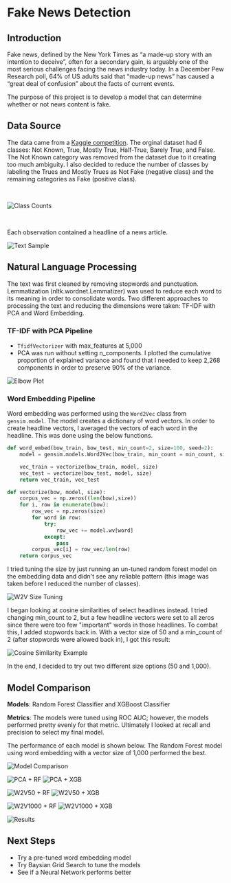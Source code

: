 # Fake News Detection

## Introduction

Fake news, defined by the New York Times as “a made-up story with an intention to deceive”, often for a secondary gain, is arguably one of the most serious challenges facing the news industry today. In a December Pew Research poll, 64% of US adults said that “made-up news” has caused a “great deal of confusion” about the facts of current events.

The purpose of this project is to develop a model that can determine whether or not news content is fake.

## Data Source

The data came from a [Kaggle competition](https://www.kaggle.com/anmolkumar/fake-news-content-detection?select=train.csv). The orginal dataset had 6 classes: Not Known, True, Mostly True, Half-True, Barely True, and False. The Not Known category was removed from the dataset due to it creating too much ambiguity. I also decided to reduce the number of classes by labeling the Trues and Mostly Trues as Not Fake (negative class) and the remaining categories as Fake (positive class).

<br>

![Class Counts](images/2class_counts.png)

<br>

Each observation contained a headline of a news article.

![Text Sample](images/text_sample.png)

## Natural Language Processing

The text was first cleaned by removing stopwords and punctuation. Lemmatization (nltk.wordnet.Lemmatizer) was used to reduce each word to its meaning in order to consolidate words. Two different approaches to processing the text and reducing the dimensions were taken: TF-IDF with PCA and Word Embedding.

### TF-IDF with PCA Pipeline

* `TfidfVectorizer` with max_features at 5,000
* PCA was run without setting n_components. I plotted the cumulative proportion of explained variance and found that I needed to keep 2,268 components in order to preserve 90% of the variance.

![Elbow Plot](images/pca5c_cumulsum_elbow.png)

### Word Embedding Pipeline

Word embedding was performed using the `Word2Vec` class from `gensim.model`. The model creates a dictionary of word vectors. In order to create headline vectors, I averaged the vectors of each word in the headline. This was done using the below functions.

```python
def word_embed(bow_train, bow_test, min_count=2, size=100, seed=2):
    model = gensim.models.Word2Vec(bow_train, min_count = min_count, size = size, window = 5, seed=seed)

    vec_train = vectorize(bow_train, model, size)
    vec_test = vectorize(bow_test, model, size)
    return vec_train, vec_test

def vectorize(bow, model, size):
    corpus_vec = np.zeros((len(bow),size))
    for i, row in enumerate(bow):
        row_vec = np.zeros(size)
        for word in row:
            try:
                row_vec += model.wv[word]
            except:
                pass
        corpus_vec[i] = row_vec/len(row)
    return corpus_vec
```

I tried tuning the size by just running an un-tuned random forest model on the embedding data and didn't see any reliable pattern (this image was taken before I reduced the number of classes).

![W2V Size Tuning](images/wv_size_tuning.png)

I began looking at cosine similarities of select headlines instead. I tried changing min_count to 2, but a few headline vectors were set to all zeros since there were too few "important" words in those headlines. To combat this, I added stopwords back in. With a vector size of 50 and a min_count of 2 (after stopwords were allowed back in), I got this result:

![Cosine Similarity Example](images/cosim_example.png)

In the end, I decided to try out two different size options (50 and 1,000).

## Model Comparison

**Models**: Random Forest Classifier and XGBoost Classifier

**Metrics**: The models were tuned using ROC AUC; however, the models performed pretty evenly for that metric. Ultimately I looked at recall and precision to select my final model. 

The performance of each model is shown below. The Random Forest model using word embedding with a vector size of 1,000 performed the best.

![Model Comparison](images/results.png)

![PCA + RF](images/PCAandRF_CM.png)
![PCA + XGB](images/PCAandXGB_CM.png)

![W2V50 + RF](images/WV50RF_CM.png)
![W2V50 + XGB](images/WV50XGB_CM.png)

![W2V1000 + RF](images/WV1000RF_CM.png)
![W2V1000 + XGB](images/WV1000XGB_CM.png)

![Results](images/results_table.png)

## Next Steps
* Try a pre-tuned word embedding model
* Try Baysian Grid Search to tune the models
* See if a Neural Network performs better